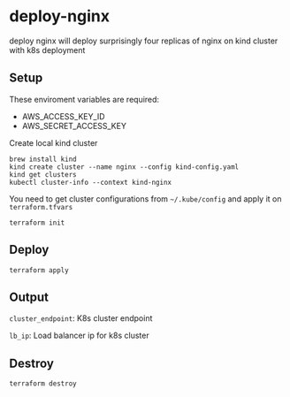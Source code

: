 # deploy-nginx
deploy nginx will deploy surprisingly four replicas of nginx on kind cluster with k8s deployment

## Setup
These enviroment variables are required:

- AWS_ACCESS_KEY_ID
- AWS_SECRET_ACCESS_KEY

Create local kind cluster

```
brew install kind
kind create cluster --name nginx --config kind-config.yaml
kind get clusters
kubectl cluster-info --context kind-nginx
```

You need to get cluster configurations from ```~/.kube/config``` and apply it on ```terraform.tfvars```

```
terraform init
```

## Deploy 
```
terraform apply
```

## Output
```cluster_endpoint```: K8s cluster endpoint

```lb_ip```: Load balancer ip for k8s cluster

## Destroy
```
terraform destroy
```